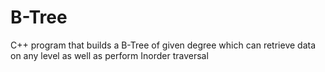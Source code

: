 # B-Tree
C++ program that builds a B-Tree of given degree which can retrieve data on any level as well as perform Inorder traversal
